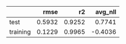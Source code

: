 |          |   rmse |     r2 |   avg_nll |
|:---------|-------:|-------:|----------:|
| test     | 0.5932 | 0.9252 |    0.7741 |
| training | 0.1229 | 0.9965 |   -0.4036 |